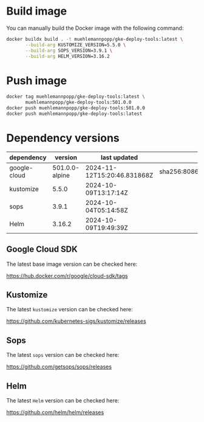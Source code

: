 # Build image

You can manually build the Docker image with the following command:

```bash
docker buildx build . -t muehlemannpopp/gke-deploy-tools:latest \
       --build-arg KUSTOMIZE_VERSION=5.5.0 \
       --build-arg SOPS_VERSION=3.9.1 \
       --build-arg HELM_VERSION=3.16.2
```

# Push image

```bash
docker tag muehlemannpopp/gke-deploy-tools:latest \
       muehlemannpopp/gke-deploy-tools:501.0.0
docker push muehlemannpopp/gke-deploy-tools:501.0.0
docker push muehlemannpopp/gke-deploy-tools:latest
```


# Dependency versions

| dependency   | version                 | last updated                 | digest                       |
|--------------|-------------------------|------------------------------|------------------------------|
| google-cloud | 501.0.0-alpine | 2024-11-12T15:20:46.831868Z | sha256:80863be9cf3399bbcb32ef6dde0c6ef98eb8ea274f015d57066c26c2dd14ee90 |
| kustomize    | 5.5.0        | 2024-10-09T13:17:14Z            |                              |
| sops         | 3.9.1             | 2024-10-04T05:14:58Z                 |                              |
| Helm         | 3.16.2             | 2024-10-09T19:49:39Z                 |                              |


## Google Cloud SDK

The latest base image version can be checked here:

<https://hub.docker.com/r/google/cloud-sdk/tags>


## Kustomize

The latest `kustomize` version can be checked here:

<https://github.com/kubernetes-sigs/kustomize/releases>


## Sops

The latest `sops` version can be checked here:

<https://github.com/getsops/sops/releases>


## Helm

The latest `Helm` version can be checked here:

<https://github.com/helm/helm/releases>

